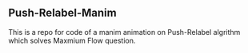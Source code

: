 ## Push-Relabel-Manim

This is a repo for code of a manim animation on Push-Relabel algrithm which solves Maxmium Flow question.